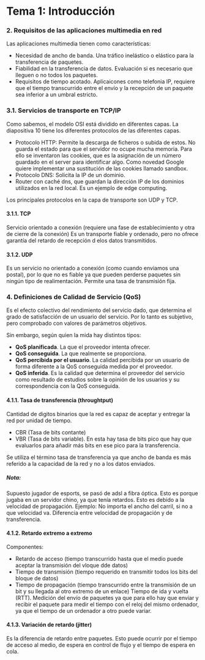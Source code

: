 # Tema 1: Introducción

### 2. Requisitos de las aplicaciones multimedia en red
Las aplicaciones multimedia tienen como características:
- Necesidad de ancho de banda. Una tráfico inelástico o elástico para la transferencia de paquetes.
- Fiabilidad en la transferencia de datos. Evaluación si es necesario que lleguen o no todos los paquetes.
- Requisitos de tiempo acotado. Aplicaicones como telefonia IP, requiere que el tiempo transcurrido entre el envío y la recepción de un paquete sea inferior a un umbral estricto.

### 3.1. Servicios de transporte en TCP/IP

Como sabemos, el modelo OSI está dividido en diferentes capas. La diapositiva 10 tiene los diferentes protocolos de las diferentes capas.
- Protocolo HTTP: Permite la descarga de ficheros o subida de estos. No guarda el estado para que el servidor no ocupe mucha memoria. Para ello se inventaron las cookies, que es la asignación de un número guardado en el server para identificar algo. Como novedad Google quiere implementar una sustitución de las cookies llamado sandbox.
- Protocolo DNS: Solicita la IP de un dominio.
- Router con caché dns, que guardan la dirección IP de los dominios utilizados en la red local. Es un ejemplo de edge computing.

Los principales protocolos en la capa de transporte son UDP y TCP.

#### 3.1.1. TCP

Servicio orientado a conexión (requiere una fase de establecimiento y otra de cierre de la conexión) Es un transporte fiable y ordenado, pero no ofrece garantía del retardo de recepción d elos datos transmitidos.

#### 3.1.2. UDP

Es un servicio no orientado a conexión (como cuando enviamos una postal), por lo que no es fiable ya que pueden perderse paquetes sin ningún tipo de realimentación. Permite una tasa de transmisión fija.

### 4. Definiciones de Calidad de Servicio (QoS)

Es el efecto colectivo del rendimiento del servicio dado, que determina el grado de satisfacción de un usuario del servicio. Por lo tanto es subjetivo, pero comprobado con valores de parámetros objetivos.

Sin embargo, según quien la mida hay distintos tipos:
- **QoS planificada**. La que el proveedor intenta ofrecer.
- **QoS conseguida**. La que realmente se proporciona.
- **QoS percibida por el usuario**. La calidad percibida por un usuario de forma diferente a la QoS conseguida medida por el proveedor.
- **QoS inferida**. Es la calidad que determina el proveedor del servicio como resultado de estudios sobre la opinión de los usuarios y su correspondencia con la QoS conseguida.

#### 4.1.1. Tasa de transferencia (throughtput)
Cantidad de digitos binarios que la red es capaz de aceptar y entregar la red por unidad de tiempo.

- CBR (Tasa de bits contante)
- VBR (Tasa de bits variable). En esta hay tasa de bits pico que hay que evaluarlos para añadir más bits en ese pico para la transferencia.

Se utiliza el término tasa de transferencia ya que ancho de banda es más referido a la capacidad de la red y no a los datos enviados.

##### *Nota*:

Supuesto jugador de esports, se pasó de adsl a fibra óptica. Esto es porque jugaba en un servidor chino, ya que tenía retardos. Esto es debido a la velocidad de propagación. Ejemplo: No importa el ancho del carril, si no a que velocidad va. Diferencia entre velocidad de propagación y de transferencia.

#### 4.1.2. Retardo extremo a extremo
Componentes:
- Retardo de acceso (tiempo transcurrido hasta que el medio puede aceptar la transmisión del vloque dde datos)
- Tiempo de transmisión (tiempo requerido en transmitir todos los bits del bloque de datos)
- Tiempo de propagación (tiempo transcurrido entre la transmisión de un bit y su llegada al otro extremo de un enlace)
Tiempo de ida y vuelta (RTT). Medición del envío de paquetes ya que para ello hay que enviar y recibir el paquete para medir el tiempo con el reloj del mismo ordenador, ya que el tiempo de un ordenador a otro puede variar.
#### 4.1.3. Variación de retardo (jitter)
Es la diferencia de retardo entre paquetes. Esto puede ocurrir por el tiempo de acceso al medio, de espera en control de flujo y el tiempo de espera en cola.

